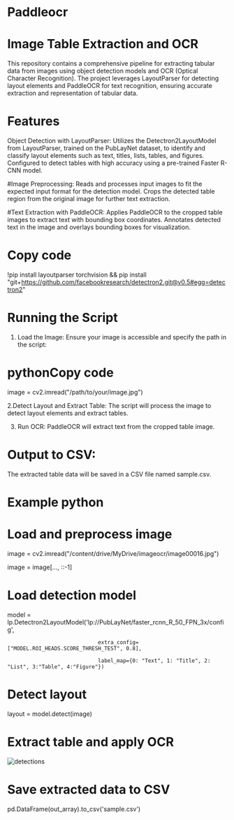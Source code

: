 # Paddleocr

# Image Table Extraction and OCR
This repository contains a comprehensive pipeline for extracting tabular data from images using object detection models and OCR (Optical Character Recognition). The project leverages LayoutParser for detecting layout elements and PaddleOCR for text recognition, ensuring accurate extraction and representation of tabular data.

# Features
Object Detection with LayoutParser:
Utilizes the Detectron2LayoutModel from LayoutParser, trained on the PubLayNet dataset, to identify and classify layout elements such as text, titles, lists, tables, and figures.
Configured to detect tables with high accuracy using a pre-trained Faster R-CNN model.

#Image Preprocessing:
Reads and processes input images to fit the expected input format for the detection model.
Crops the detected table region from the original image for further text extraction.

#Text Extraction with PaddleOCR:
Applies PaddleOCR to the cropped table images to extract text with bounding box coordinates.
Annotates detected text in the image and overlays bounding boxes for visualization.


# Copy code
!pip install layoutparser torchvision && pip install "git+https://github.com/facebookresearch/detectron2.git@v0.5#egg=detectron2"

# Running the Script
1. Load the Image:
   Ensure your image is accessible and specify the path in the script:
# pythonCopy code
image = cv2.imread("/path/to/your/image.jpg")

2.Detect Layout and Extract Table:
The script will process the image to detect layout elements and extract tables.

3. Run OCR:
PaddleOCR will extract text from the cropped table image.

# Output to CSV:
The extracted table data will be saved in a CSV file named sample.csv.

# Example python
# Load and preprocess image
image = cv2.imread("/content/drive/MyDrive/imageocr/image00016.jpg")

image = image[..., ::-1]

# Load detection model
model = lp.Detectron2LayoutModel('lp://PubLayNet/faster_rcnn_R_50_FPN_3x/config',

                                 extra_config=["MODEL.ROI_HEADS.SCORE_THRESH_TEST", 0.8],
                                 
                                 label_map={0: "Text", 1: "Title", 2: "List", 3:"Table", 4:"Figure"})

# Detect layout
layout = model.detect(image)

# Extract table and apply OCR

![detections](https://github.com/Shikha409/paddleocr/assets/124184032/f3c8af39-8771-4b90-8500-6aec30954e25)


# Save extracted data to CSV

pd.DataFrame(out_array).to_csv('sample.csv')




